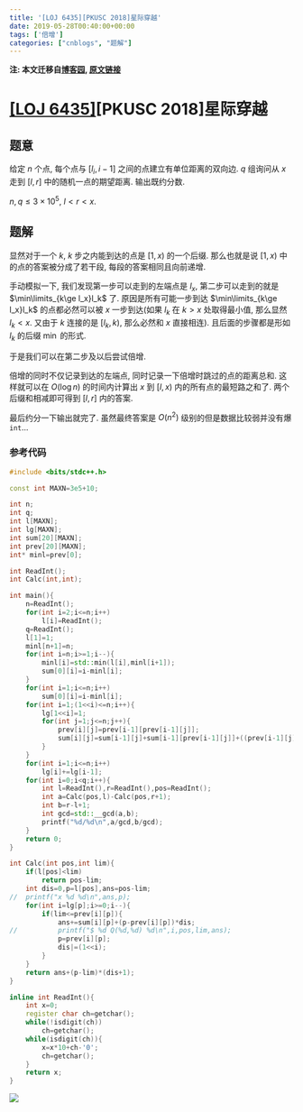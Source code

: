 ```yaml
---
title: '[LOJ 6435][PKUSC 2018]星际穿越'
date: 2019-05-28T00:40:00+00:00
tags: ['倍增']
categories: ["cnblogs", "题解"]
---
```

**注: 本文迁移自[博客园](https://rvalue.cnblogs.com), [原文链接](http://www.cnblogs.com/rvalue/archive/2019/05/28/10935041.html)**

# [[LOJ 6435]](https://loj.ac/problem/6435)[PKUSC 2018]星际穿越

## 题意

给定 $n$ 个点, 每个点与 $[l_i,i-1]$ 之间的点建立有单位距离的双向边. $q$ 组询问从 $x$ 走到 $[l,r]$ 中的随机一点的期望距离. 输出既约分数.

$n,q\le 3\times 10^5$, $l<r<x$.

## 题解

显然对于一个 $k$, $k$ 步之内能到达的点是 $[1,x)$ 的一个后缀. 那么也就是说 $[1,x)$ 中的点的答案被分成了若干段, 每段的答案相同且向前递增.

手动模拟一下, 我们发现第一步可以走到的左端点是 $l_x$, 第二步可以走到的就是 $\min\limits_{k\ge l_x}l_k$ 了. 原因是所有可能一步到达 $\min\limits_{k\ge l_x}l_k$ 的点都必然可以被 $x$ 一步到达(如果 $l_k$ 在 $k>x$ 处取得最小值, 那么显然 $l_k<x$. 又由于 $k$ 连接的是 $[l_k,k)$, 那么必然和 $x$ 直接相连). 且后面的步骤都是形如 $l_k$ 的后缀 $\min$ 的形式. 

于是我们可以在第二步及以后尝试倍增.

倍增的同时不仅记录到达的左端点, 同时记录一下倍增时跳过的点的距离总和. 这样就可以在 $O(\log n)$ 的时间内计算出 $x$ 到 $[l,x)$ 内的所有点的最短路之和了. 两个后缀和相减即可得到 $[l,r]$ 内的答案.

最后约分一下输出就完了. 虽然最终答案是 $O(n^2)$ 级别的但是数据比较弱并没有爆 `int`...

### 参考代码

```cpp
#include <bits/stdc++.h>

const int MAXN=3e5+10;

int n;
int q;
int l[MAXN];
int lg[MAXN];
int sum[20][MAXN];
int prev[20][MAXN];
int* minl=prev[0];

int ReadInt();
int Calc(int,int);

int main(){
	n=ReadInt();
	for(int i=2;i<=n;i++)
		l[i]=ReadInt();
	q=ReadInt();
	l[1]=1;
	minl[n+1]=n;
	for(int i=n;i>=1;i--){
		minl[i]=std::min(l[i],minl[i+1]);
		sum[0][i]=i-minl[i];
	}
	for(int i=1;i<=n;i++)
		sum[0][i]=i-minl[i];
	for(int i=1;(1<<i)<=n;i++){
		lg[1<<i]=1;
		for(int j=1;j<=n;j++){
			prev[i][j]=prev[i-1][prev[i-1][j]];
			sum[i][j]=sum[i-1][j]+sum[i-1][prev[i-1][j]]+((prev[i-1][j]-prev[i][j])<<(i-1));
		}
	}
	for(int i=1;i<=n;i++)
		lg[i]+=lg[i-1];
	for(int i=0;i<q;i++){
		int l=ReadInt(),r=ReadInt(),pos=ReadInt();
		int a=Calc(pos,l)-Calc(pos,r+1);
		int b=r-l+1;
		int gcd=std::__gcd(a,b);
		printf("%d/%d\n",a/gcd,b/gcd);
	}
	return 0;
}

int Calc(int pos,int lim){
	if(l[pos]<lim)
		return pos-lim;
	int dis=0,p=l[pos],ans=pos-lim;
//	printf("x %d %d\n",ans,p);
	for(int i=lg[p];i>=0;i--){
		if(lim<=prev[i][p]){
			ans+=sum[i][p]+(p-prev[i][p])*dis;
//			printf("$ %d Q(%d,%d) %d\n",i,pos,lim,ans);
			p=prev[i][p];
			dis|=(1<<i);
		}
	}
	return ans+(p-lim)*(dis+1);
}

inline int ReadInt(){
	int x=0;
	register char ch=getchar();
	while(!isdigit(ch))
		ch=getchar();
	while(isdigit(ch)){
		x=x*10+ch-'0';
		ch=getchar();
	}
	return x;
}

```

![](https://pic.rvalue.moe/2021/08/02/489f5c275c29b.jpg)
